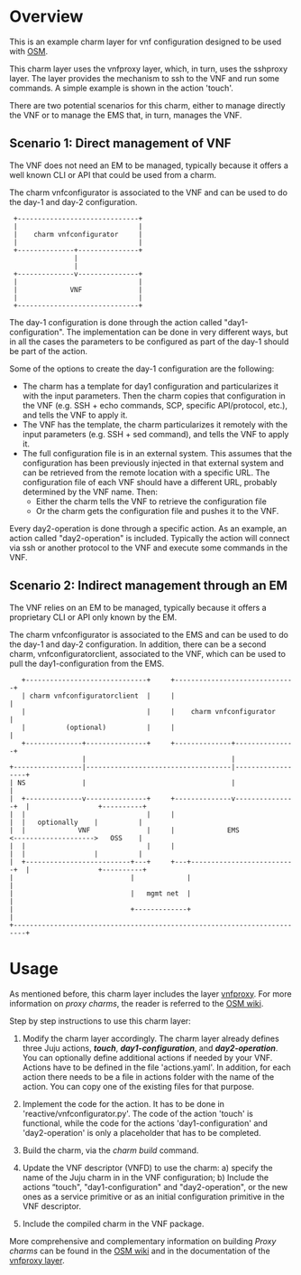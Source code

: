 # Overview

This is an example charm layer for vnf configuration designed to be used with
[OSM](https://osm.etsi.org).

This charm layer uses the vnfproxy layer, which, in turn, uses the sshproxy
layer. The layer provides the mechanism to ssh to the VNF and run some
commands. A simple example is shown in the action 'touch'.

There are two potential scenarios for this charm, either to manage directly
the VNF or to manage the EMS that, in turn, manages the VNF.

## Scenario 1: Direct management of VNF

The VNF does not need an EM to be managed, typically because it offers a
well known CLI or API that could be used from a charm.

The charm vnfconfigurator is associated to the VNF and can be used to do the
day-1 and day-2 configuration.

     +------------------------------+
     |                              |
     |    charm vnfconfigurator     |
     |                              |
     +--------------+---------------+
                    |
                    |
     +--------------v---------------+
     |                              |
     |             VNF              |
     |                              |
     +------------------------------+

The day-1 configuration is done through the action called "day1-configuration".
The implementation can be done in very different ways, but in all the cases
the parameters to be configured as part of the day-1 should be part of the
action.

Some of the options to create the day-1 configuration are the following:
- The charm has a template for day1 configuration and particularizes it with
the input parameters. Then the charm copies that configuration in the VNF
(e.g. SSH + echo commands, SCP, specific API/protocol, etc.), and tells the
VNF to apply it.
- The VNF has the template, the charm particularizes it remotely with the
input parameters (e.g. SSH + sed command), and tells the VNF to apply it.
- The full configuration file is in an external system. This assumes that the
configuration has been previously injected in that external system and can be
retrieved from the remote location with a specific URL. The configuration file
of each VNF should have a different URL, probably determined by the VNF name.
Then:
  - Either the charm tells the VNF to retrieve the configuration file
  - Or the charm gets the configuration file and pushes it to the VNF.

Every day2-operation is done through a specific action. As an example, an
action called "day2-operation" is included. Typically the action will connect
via ssh or another protocol to the VNF and execute some commands in the VNF.

## Scenario 2: Indirect management through an EM

The VNF relies on an EM to be managed, typically because it offers a
proprietary CLI or API only known by the EM.

The charm vnfconfigurator is associated to the EMS and can be used to do the
day-1 and day-2 configuration. In addition, there can be a second charm,
vnfconfiguratorclient, associated to the VNF, which can be used to pull the
day1-configuration from the EMS.

       +------------------------------+     +------------------------------+
       | charm vnfconfiguratorclient  |     |                              |
       |                              |     |    charm vnfconfigurator     |
       |          (optional)          |     |                              |
       +--------------+---------------+     +--------------+---------------+
                      |                                    |
    +-----------------|------------------------------------|------------------+
    | NS              |                                    |                  |
    |  +--------------v---------------+     +--------------v---------------+  |                 +----------+
    |  |                              |     |                              |  |   optionally    |          |
    |  |             VNF              |     |             EMS              <-------------------->   OSS    |
    |  |                              |     |                              |  |                 |          |
    |  +--------------------------+---+     +---+--------------------------+  |                 +----------+
    |                             |             |                             |
    |                             |   mgmt net  |                             |
    |                             +-------------+            	              |
    +-------------------------------------------------------------------------+


# Usage

As mentioned before, this charm layer includes the layer
[vnfproxy](https://github.com/AdamIsrael/vnfproxy). For more information on
*proxy charms*, the reader is referred to the [OSM wiki](https://osm.etsi.org/wikipub/index.php/Creating_your_VNF_Charm).

Step by step instructions to use this charm layer:

1. Modify the charm layer accordingly. The charm layer already defines three
Juju actions, _**touch**_, _**day1-configuration**_, and _**day2-operation**_.
You can optionally define additional actions if needed by your VNF.
Actions have to be defined in the file 'actions.yaml'. In addition, for each
action there needs to be a file in actions folder with the name of the action.
You can copy one of the existing files for that purpose.

2. Implement the code for the action. It has to be done in
'reactive/vnfconfigurator.py'. The code of the action 'touch' is functional,
while the code for the actions 'day1-configuration' and 'day2-operation'
is only a placeholder that has to be completed.

3. Build the charm, via the *charm build* command.

4. Update the VNF descriptor (VNFD) to use the charm:
  a) specify the name of the Juju charm in in the VNF configuration;
  b) Include the actions “touch", "day1-configuration" and "day2-operation",
    or the new ones as a service primitive or as an initial configuration primitive
    in the VNF descriptor.

5. Include the compiled charm in the VNF package.

More comprehensive and complementary information on building *Proxy charms*
can be found in the [OSM wiki](https://osm.etsi.org/wikipub/index.php/Creating_your_VNF_Charm)
and in the documentation of the [vnfproxy layer](https://github.com/AdamIsrael/vnfproxy).


